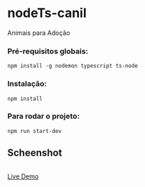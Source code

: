 # nodeTs-canil
Animais para Adoção

### Pré-requisitos globais:
`npm install -g nodemon typescript ts-node` 

### Instalação:
`npm install `

### Para rodar o projeto:
`npm run start-dev`

## Scheenshot
<img src="/public/images/screen.gif" alt="">


<a href="https://web-canil.herokuapp.com/">Live Demo</a>
